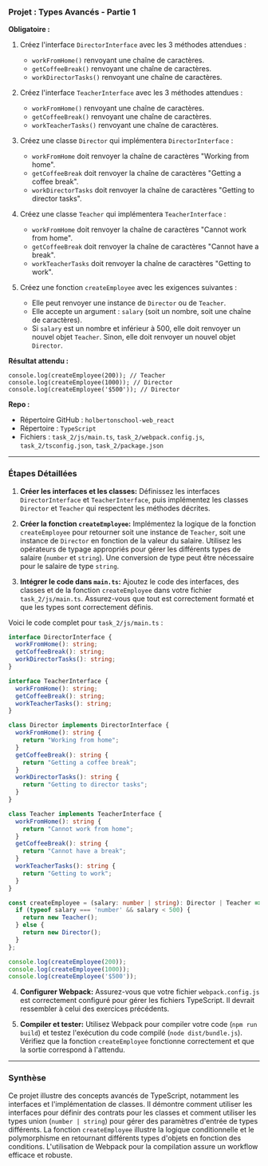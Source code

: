### Projet : Types Avancés - Partie 1

**Obligatoire :**

1. Créez l'interface `DirectorInterface` avec les 3 méthodes attendues :
    - `workFromHome()` renvoyant une chaîne de caractères.
    - `getCoffeeBreak()` renvoyant une chaîne de caractères.
    - `workDirectorTasks()` renvoyant une chaîne de caractères.

2. Créez l'interface `TeacherInterface` avec les 3 méthodes attendues :
    - `workFromHome()` renvoyant une chaîne de caractères.
    - `getCoffeeBreak()` renvoyant une chaîne de caractères.
    - `workTeacherTasks()` renvoyant une chaîne de caractères.

3. Créez une classe `Director` qui implémentera `DirectorInterface` :
    - `workFromHome` doit renvoyer la chaîne de caractères "Working from home".
    - `getCoffeeBreak` doit renvoyer la chaîne de caractères "Getting a coffee break".
    - `workDirectorTasks` doit renvoyer la chaîne de caractères "Getting to director tasks".

4. Créez une classe `Teacher` qui implémentera `TeacherInterface` :
    - `workFromHome` doit renvoyer la chaîne de caractères "Cannot work from home".
    - `getCoffeeBreak` doit renvoyer la chaîne de caractères "Cannot have a break".
    - `workTeacherTasks` doit renvoyer la chaîne de caractères "Getting to work".

5. Créez une fonction `createEmployee` avec les exigences suivantes :
    - Elle peut renvoyer une instance de `Director` ou de `Teacher`.
    - Elle accepte un argument : `salary` (soit un nombre, soit une chaîne de caractères).
    - Si `salary` est un nombre et inférieur à 500, elle doit renvoyer un nouvel objet `Teacher`. Sinon, elle doit renvoyer un nouvel objet `Director`.

**Résultat attendu :**

```
console.log(createEmployee(200)); // Teacher
console.log(createEmployee(1000)); // Director
console.log(createEmployee('$500')); // Director
```

**Repo :**

- Répertoire GitHub : `holbertonschool-web_react`
- Répertoire : `TypeScript`
- Fichiers : `task_2/js/main.ts`, `task_2/webpack.config.js`, `task_2/tsconfig.json`, `task_2/package.json`


---

### Étapes Détaillées

1. **Créer les interfaces et les classes:** Définissez les interfaces `DirectorInterface` et `TeacherInterface`, puis implémentez les classes `Director` et `Teacher` qui respectent les méthodes décrites.

2. **Créer la fonction `createEmployee`:**  Implémentez la logique de la fonction `createEmployee` pour retourner soit une instance de `Teacher`, soit une instance de `Director` en fonction de la valeur du salaire.  Utilisez les opérateurs de typage appropriés pour gérer les différents types de salaire (`number` et `string`).  Une conversion de type peut être nécessaire pour le salaire de type `string`.

3. **Intégrer le code dans `main.ts`:**  Ajoutez le code des interfaces, des classes et de la fonction `createEmployee` dans votre fichier `task_2/js/main.ts`. Assurez-vous que tout est correctement formaté et que les types sont correctement définis.


Voici le code complet pour `task_2/js/main.ts` :

```typescript
interface DirectorInterface {
  workFromHome(): string;
  getCoffeeBreak(): string;
  workDirectorTasks(): string;
}

interface TeacherInterface {
  workFromHome(): string;
  getCoffeeBreak(): string;
  workTeacherTasks(): string;
}

class Director implements DirectorInterface {
  workFromHome(): string {
    return "Working from home";
  }
  getCoffeeBreak(): string {
    return "Getting a coffee break";
  }
  workDirectorTasks(): string {
    return "Getting to director tasks";
  }
}

class Teacher implements TeacherInterface {
  workFromHome(): string {
    return "Cannot work from home";
  }
  getCoffeeBreak(): string {
    return "Cannot have a break";
  }
  workTeacherTasks(): string {
    return "Getting to work";
  }
}

const createEmployee = (salary: number | string): Director | Teacher => {
  if (typeof salary === 'number' && salary < 500) {
    return new Teacher();
  } else {
    return new Director();
  }
};

console.log(createEmployee(200));
console.log(createEmployee(1000));
console.log(createEmployee('$500'));
```

4. **Configurer Webpack:** Assurez-vous que votre fichier `webpack.config.js` est correctement configuré pour gérer les fichiers TypeScript.  Il devrait ressembler à celui des exercices précédents.

5. **Compiler et tester:**  Utilisez Webpack pour compiler votre code (`npm run build`) et testez l'exécution du code compilé (`node dist/bundle.js`). Vérifiez que la fonction `createEmployee` fonctionne correctement et que la sortie correspond à l'attendu.


---

### Synthèse

Ce projet illustre des concepts avancés de TypeScript, notamment les interfaces et l'implémentation de classes.  Il démontre comment utiliser les interfaces pour définir des contrats pour les classes et comment utiliser les types union (`number | string`) pour gérer des paramètres d'entrée de types différents.  La fonction `createEmployee` illustre la logique conditionnelle et le polymorphisme en retournant différents types d'objets en fonction des conditions.  L'utilisation de Webpack pour la compilation assure un workflow efficace et robuste.
